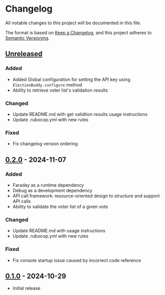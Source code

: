 # Changelog

All notable changes to this project will be documented in this file.

The format is based on [Keep a Changelog](https://keepachangelog.com/en/1.1.0/),
and this project adheres to [Semantic Versioning](https://semver.org/spec/v2.0.0.html).

## [Unreleased]

### Added

- Added Global configuration for setting the API key using `ElectionBuddy.configure` method
- Ability to retrieve voter list's validation results

### Changed

- Update README.md with get validtion results usage instructions
- Update .rubocop.yml with new rules

### Fixed

- Fix changelog version ordering

## [0.2.0] - 2024-11-07

### Added

- Faraday as a runtime dependency
- Debug as a development dependency
- API call framework: resource-oriented design to structure and support API calls
- Ability to validate the voter list of a given vote

### Changed

- Update README.md with usage instructions
- Update .rubocop.yml with new rules

### Fixed

- Fix console startup issue caused by incorrect code reference

## [0.1.0] - 2024-10-29

- Initial release

[unreleased]: https://github.com/electionbuddy/electionbuddy-ruby/compare/v0.2.0...HEAD
[0.2.0]: https://github.com/electionbuddy/electionbuddy-ruby/compare/v0.1.0...v0.2.0
[0.1.0]: https://github.com/electionbuddy/electionbuddy-ruby/releases/tag/v0.1.0

